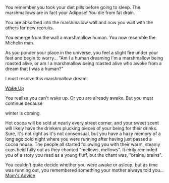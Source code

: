 You remember you took your diet pills before going to sleep.
The marshmallows are in fact your Adipose!
You die from fat drain.

You are absorbed into the marshmallow wall and now you wait with the others for new recruits.

You emerge from the wall a marshmallow human. You now resemble the Michelin man. 

As you ponder your place in the universe, you feel a slight fire under your
feet and begin to worry... "Am I a human dreaming I'm a marshmallow being
roasted alive, or am I a marshmallow being roasted alive who awoke from a dream that I
was a human?"

I must resolve this marshmallow dream.

[Wake Up](awake/awake.md)

You realize you can't wake up. Or you are already awake. But you must continue because

winter is coming.  

Hot cocoa will be sold at nearly every street corner, and your sweet scent will likely have the drinkers plucking pieces of your being for their drinks.  Sure, it's not right as it's not consensual, but you have a hazy memory of a long ago cold night where you were running after having just passed a cocoa house.  The people all started following you with their warm, steamy cups held fully out as they chanted "mellows, mellows".  It eirily reminded you of a story you read as a young fluff, but the chant was, "brains, brains".

You couldn't quite decide whether you were awake or asleep, but as time was running out, you remembered something your mother always told you...
[Mom's Advice](../advice_from_mother/advice_from_mother.md)
